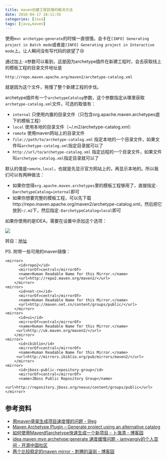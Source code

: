 ```yaml
---
title: maven创建工程巨慢的解决方法
date: 2016-04-17 18:11:55
categories: [Java]
tags: [java,maven]
---
```


使用`mvn archetype:generate`的时候一直很慢。会卡在`[INFO] Generating project in Batch mode`或者是`[INFO] Generating project in Interactive mode`上。让人瞬间没有写代码的欲望了😢

通过加上`-X`参数可以看到，这是因为archetype插件在新建工程时，会去获取线上的模板工程的目录文件地址是

    http://repo.maven.apache.org/maven2/archetype-catalog.xml

就是因为这个文件，拖慢了整个新建工程的步伐。

archetype插件有一个`archetypeCatalog`参数，这个参数指定从哪里获取`archetype-catalog.xml`文件，可选的取值有：

- `internal` 只使用内置的目录文件（只包含org.apache.maven.archetypes底下的模板工程）
- `local` 使用本地的目录文件（~/.m2/archetype-catalog.xml）
- `remote` 使用maven网站上的目录文件
- `file://path/to/archetype-catalog.xml` 指定本地的一个目录文件，如果文件叫`archetype-catalog.xml`指定目录就可以了
- `http://url/to/archetype-catalog.xml` 指定远程的一个目录文件，如果文件叫`archetype-catalog.xml`指定目录就可以了

默认的值是`remote,local`，也就是先显示官方网站上的，再显示本地的。所以我们可以有两种做法：

- 如果你觉得`org.apache.maven.archetypes`里的模板工程够用了，直接指定`-DarchetypeCatalog=internal`即可
- 如果你想要完整的模板工程，可以先下载http://repo.maven.apache.org/maven2/archetype-catalog.xml，然后把它放到`~/.m2`下，然后指定`-DarchetypeCatalog=local`即可

如果你使用的是IDEA，需要在设置中添加这个选项：

![](/img/java/idea-maven.png)

转自：[地址](http://my.oschina.net/u/225373/blog/468035)


PS. 附带一些可用的maven镜像：

``` 
<mirror>  
      <id>repo2</id>  
      <mirrorOf>central</mirrorOf>  
      <name>Human Readable Name for this Mirror.</name>  
      <url>http://repo2.maven.org/maven2/</url>  
    </mirror>  
<mirror>  
      <id>net-cn</id>  
      <mirrorOf>central</mirrorOf>  
      <name>Human Readable Name for this Mirror.</name>  
      <url>http://maven.net.cn/content/groups/public/</url>   
    </mirror>  
<mirror>  
      <id>ui</id>  
      <mirrorOf>central</mirrorOf>  
      <name>Human Readable Name for this Mirror.</name>  
     <url>http://uk.maven.org/maven2/</url>  
    </mirror>  
<mirror>  
      <id>ibiblio</id>  
      <mirrorOf>central</mirrorOf>  
      <name>Human Readable Name for this Mirror.</name>  
     <url>http://mirrors.ibiblio.org/pub/mirrors/maven2/</url>  
    </mirror>  
<mirror>  
      <id>jboss-public-repository-group</id>  
      <mirrorOf>central</mirrorOf>  
      <name>JBoss Public Repository Group</name>  
     <url>http://repository.jboss.org/nexus/content/groups/public</url>  
</mirror> 
```

## 参考资料
- [用maven骨架生成项目速度慢的问题 - 9leg](http://9leg.com/maven/2015/02/01/why-is-mvn-archetype-generate-so-low.html)
- [Maven Archetype Plugin – Generate project using an alternative catalog](https://maven.apache.org/archetype/maven-archetype-plugin/examples/generate-alternative-catalog.html)
- [如何使用Maven的archetype快速生成一个新项目 - 卜海清 - 博客园](http://www.cnblogs.com/buhaiqing/archive/2012/11/04/2754187.html)
- [idea maven mvn archetype:generate 速度缓慢问题 - iamyangjy的个人空间 - 开源中国社区](http://my.oschina.net/u/225373/blog/468035)
- [两个比较稳定的maven mirror - 刺猬的温驯 - 博客园](http://www.cnblogs.com/chenying99/archive/2012/06/23/2559218.html)